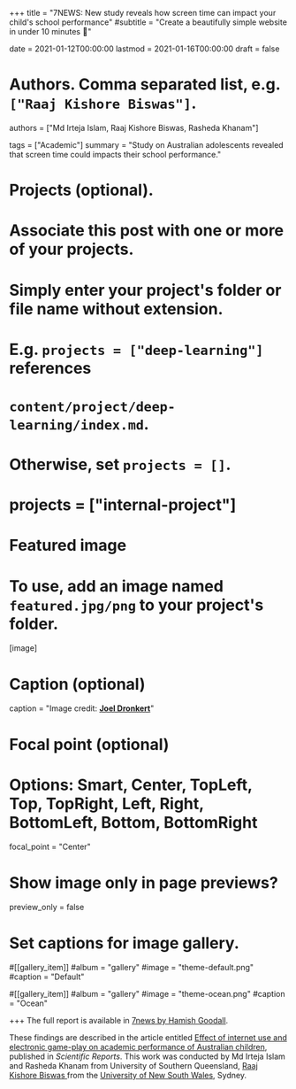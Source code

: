 +++
title = "7NEWS: New study reveals how screen time can impact your child's school performance"
#subtitle = "Create a beautifully simple website in under 10 minutes :rocket:"

date = 2021-01-12T00:00:00
lastmod = 2021-01-16T00:00:00
draft = false

# Authors. Comma separated list, e.g. `["Raaj Kishore Biswas"]`.
authors = ["Md Irteja Islam, Raaj Kishore Biswas, Rasheda Khanam"]

tags = ["Academic"]
summary = "Study on Australian adolescents revealed that screen time could impacts their school performance."

# Projects (optional).
#   Associate this post with one or more of your projects.
#   Simply enter your project's folder or file name without extension.
#   E.g. `projects = ["deep-learning"]` references 
#   `content/project/deep-learning/index.md`.
#   Otherwise, set `projects = []`.
# projects = ["internal-project"]

# Featured image
# To use, add an image named `featured.jpg/png` to your project's folder. 
[image]
  # Caption (optional)
  caption = "Image credit: [**Joel Dronkert**](https://unsplash.com/photos/K5L3Og0UgOA)"

  # Focal point (optional)
  # Options: Smart, Center, TopLeft, Top, TopRight, Left, Right, BottomLeft, Bottom, BottomRight
  focal_point = "Center" 

  # Show image only in page previews?
  preview_only = false

# Set captions for image gallery.

#[[gallery_item]]
#album = "gallery"
#image = "theme-default.png"
#caption = "Default"

#[[gallery_item]]
#album = "gallery"
#image = "theme-ocean.png"
#caption = "Ocean"


+++
The full report is available in <a href="https://7news.com.au/sunrise/on-the-show/new-study-reveals-how-screen-time-can-impact-your-childs-school-performance-c-1938904"> 7news by Hamish Goodall</a>.

These findings are described in the article entitled <a href="https://www.nature.com/articles/s41598-020-78916-9"> Effect of internet use and electronic game-play on academic performance of Australian children</a>, published in *Scientific Reports*. This work was conducted by Md Irteja Islam and Rasheda Khanam </a> from University of Southern Queensland, <a href="https://raajbiswas.com/"> Raaj Kishore Biswas </a> from the <a href="https://www.aviation.unsw.edu.au/about/researchers/mr-raaj-kishore-biswas"> University of New South Wales</a>, Sydney. 

